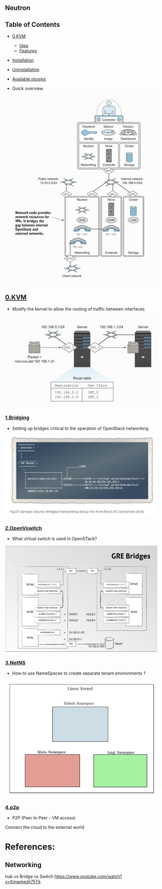 ## Neutron 

Table of Contents
-----------------

  * [0.KVM](#0.KVM)
    * [Idea](#idea)
    * [Features](#features)
  * [Installation](#installation)
  * [Uninstallation](#uninstallation)
  * [Available plugins](#available-plugins)

* Quick overview

![alt tag](./NEUTRON.png)

## [0.KVM](./0.KVM)

* Modify the kernel to allow the routing of traffic between interfaces

![alt tag](./0.KVM/ROUTE.png)

### [1.Bridging](./1.Bridging)

* Setting up bridges critical to the operation of OpenStack networking

![alt tag](./1.Bridging/ISP.png)

### [2.OpenVswitch](./2.Open-vSwitch)

* What virtual switch is used in OpenSTack?

![alt tag](./2.Open-vSwitch/OVS.png)


### [3.NetNS](./3.NetNS)

* How to use NameSpaces to create separate tenant environments ?

![alt tag](./3.NetNS/namespace_level2.png)

### [4.p2p](./4.p2p)

* P2P (Peer to Peer - VM access) 

Connect the cloud to the external world

# References:

## Networking

hub vs Bridge vs Switch
https://www.youtube.com/watch?v=Xmwmezk75Tk

